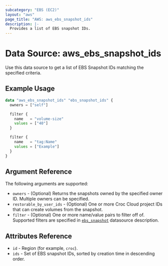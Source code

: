 ```yaml
---
subcategory: "EBS (EC2)"
layout: "aws"
page_title: "AWS: aws_ebs_snapshot_ids"
description: |-
  Provides a list of EBS snapshot IDs.
---
```


# Data Source: aws_ebs_snapshot_ids

Use this data source to get a list of EBS Snapshot IDs matching the specified
criteria.

## Example Usage

```terraform
data "aws_ebs_snapshot_ids" "ebs_snapshot_ids" {
  owners = ["self"]

  filter {
    name   = "volume-size"
    values = ["40"]
  }

  filter {
    name   = "tag:Name"
    values = ["Example"]
  }
}
```

## Argument Reference

The following arguments are supported:

* `owners` - (Optional) Returns the snapshots owned by the specified owner ID. Multiple owners can be specified.
* `restorable_by_user_ids` - (Optional) One or more Croc Cloud project IDs that can create volumes from the snapshot.
* `filter` - (Optional) One or more name/value pairs to filter off of. Supported filters are specified in [`ebs_snapshot`](ebs_snapshot.html) datasource description.

## Attributes Reference

* `id` - Region (for example, `croc`).
* `ids` - Set of EBS snapshot IDs, sorted by creation time in descending order.
